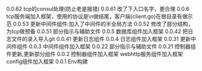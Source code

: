 0.0.62
	tcp的consul处理(防止老是报错)
0.0.61
	改了下入口名字，更合理
0.0.6
	tcp服务端加入框架，使用的协议是\n做结尾，客户端(client.go)在根目录有做示范
0.0.53
	更新中间件组件:加入了中间件的半全局方法
0.0.52
	修改了部分结构，为tcp做预备
0.0.51
	部分指示与辅助文件
0.0.5
	数据库组件加入框架
0.0.42
	把日志文件的录入导入git
0.0.41
	更新日志组件
0.0.4
	日志组件加入框架
0.0.31
	更新中间件组件
0.0.3
	中间件组件加入框架
0.0.22
	部分指示与辅助文件
0.0.21
	控制器组件更新,更新部分组件
0.0.2
	控制器组件加入框架
	webhttp服务组件加入框架
	config组件加入框架
0.0.1
	Env构建